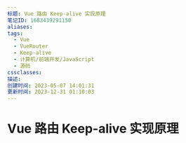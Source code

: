 ```yaml
---
标题: Vue 路由 Keep-alive 实现原理
笔记ID: 1683439291150
aliases: 
tags:
  - Vue
  - VueRouter
  - Keep-alive
  - 计算机/前端开发/JavaScript
  - 源码
cssclasses: 
描述: 
创建时间: 2023-05-07 14:01:31
更新时间: 2023-12-31 01:10:03
---
```


# Vue 路由 Keep-alive 实现原理
